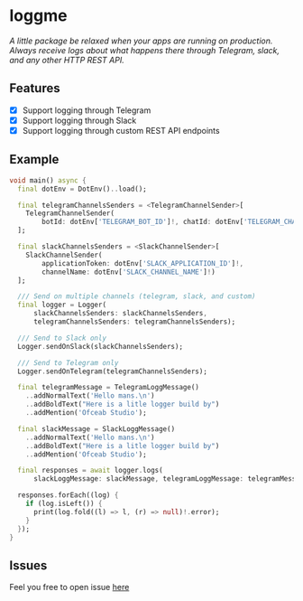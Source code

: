 # loggme

_A little package be relaxed when your apps are running on production. Always receive logs about what happens there through Telegram, slack, and any other HTTP REST API._

## Features

- [x] Support logging through Telegram
- [x] Support logging through Slack 
- [x] Support logging through custom REST API endpoints 

## Example
```dart
void main() async {
  final dotEnv = DotEnv()..load();

  final telegramChannelsSenders = <TelegramChannelSender>[
    TelegramChannelSender(
        botId: dotEnv['TELEGRAM_BOT_ID']!, chatId: dotEnv['TELEGRAM_CHAT_ID']!)
  ];

  final slackChannelsSenders = <SlackChannelSender>[
    SlackChannelSender(
        applicationToken: dotEnv['SLACK_APPLICATION_ID']!,
        channelName: dotEnv['SLACK_CHANNEL_NAME']!)
  ];

  /// Send on multiple channels (telegram, slack, and custom)
  final logger = Logger(
      slackChannelsSenders: slackChannelsSenders,
      telegramChannelsSenders: telegramChannelsSenders);

  /// Send to Slack only
  Logger.sendOnSlack(slackChannelsSenders);

  /// Send to Telegram only
  Logger.sendOnTelegram(telegramChannelsSenders);

  final telegramMessage = TelegramLoggMessage()
    ..addNormalText('Hello mans.\n')
    ..addBoldText("Here is a litle logger build by")
    ..addMention('Ofceab Studio');

  final slackMessage = SlackLoggMessage()
    ..addNormalText('Hello mans.\n')
    ..addBoldText("Here is a litle logger build by")
    ..addMention('Ofceab Studio');

  final responses = await logger.logs(
      slackLoggMessage: slackMessage, telegramLoggMessage: telegramMessage);

  responses.forEach((log) {
    if (log.isLeft()) {
      print(log.fold((l) => l, (r) => null)!.error);
    }
  });
}
```

## Issues
Feel you free to open issue [here](https://github.com/Ofceab-Studio/loggme/issues)
